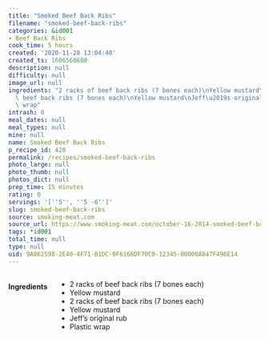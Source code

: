 ```yaml
---
title: "Smoked Beef Back Ribs"
filename: "smoked-beef-back-ribs"
categories: &id001
- Beef Back Ribs
cook_time: 5 hours
created: '2020-11-28 13:04:40'
created_ts: 1606568680
description: null
difficulty: null
image_url: null
ingredients: "2 racks of beef back ribs (7 bones each)\nYellow mustard\n2 racks of\
  \ beef back ribs (7 bones each)\nYellow mustard\nJeff\u2019s original rub\nPlastic\
  \ wrap"
intrash: 0
meal_dates: null
meal_types: null
mine: null
name: Smoked Beef Back Ribs
p_recipe_id: 420
permalink: /recipes/smoked-beef-back-ribs
photo_large: null
photo_thumb: null
photos_dict: null
prep_time: 15 minutes
rating: 0
servings: '[''5'', ''5 -6'']'
slug: smoked-beef-back-ribs
source: smoking-meat.com
source_url: https://www.smoking-meat.com/october-16-2014-smoked-beef-back-ribs
tags: *id001
total_time: null
type: null
uid: 9A862598-2E40-4F71-B1DC-0F6166DF70C0-12345-00000A847F496E14
---
```

<div class="large-8 medium-7 columns" id="writeup">	</div><!-- #writeup -->
</div><!-- #row-one -->
<div class="row" id="row-two">	<div class="medium-4 small-5 columns" id="ingredients"><h4>Ingredients</h4><div class="box box-ingredients content"><ul>
<li>2 racks of beef back ribs (7 bones each)</li>
<li>Yellow mustard</li>
<li>2 racks of beef back ribs (7 bones each)</li>
<li>Yellow mustard</li>
<li>Jeff’s original rub</li>
<li>Plastic wrap</li>
</ul>
</div>	</div>	<div class="medium-6 small-7 columns" id="directions">	</div>